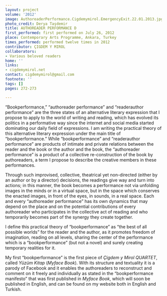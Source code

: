 ```yaml
---
layout: project
volume: '2012'
image: AuthoreaderPerformance.Cigdemymirol.EmergencyExit.22.01.2013.jpg
photo_credit: Derya Taşdemir
title: AUTHOREADER PERFORMANCE D
first_performed: first performed on July 26, 2012
place: Contemporary Arts Programme, Ankara, Turkey
times_performed: performed twelve times in 2012
contributor: ÇIGDEM Y MIROL
collaborators:
- Various beloved readers
home: ''
links:
- cigdemymirol.net
contact: cigdemymirol@gmail.com
footnote: ''
tags: []
pages: 272-273

---
```


“Bookperformance,” “authoreader perform­ance” and “readerauthor performance” are the three states of an alternative literary expression that I propose to apply to the world of writing and reading, which has evolved its politics in a performative way since the internet and social media started dominating our daily field of expressions. I am writing the practical theory of this alternative literary expression under the main title of “bookperformance.” While “bookperformance” and “readerauthor performance” are products of intimate and private relations between the reader and the book or the author and the book, the “authoreader performance” is a product of a collective re-construction of the book by authoreaders, a term I propose to describe the creative members in these performances.

Through such improvised, collective, theatrical yet non-directed (either by an author or by a director) decisions, the readings give way and turn into actions; in this manner, the book becomes a performance not via unfolding images in the minds or in a virtual space, but in the space which conserves the enacted images, in front of the eyes, in sounds, in a real space. Each and every “authoreader performance” has its own dynamics that may depend on the place and on the potential contributions of every authoreader who participates in the collective act of reading and who temporarily becomes part of the synergy they create together.

I define this practical theory of “bookperformance” as “the best of all possible worlds” for the reader and the author, as it promotes freedom of imagination, reading on all levels, sharing the center of the performance which is a “bookperformance” (but not a novel) and surely creating temporary realities for it.

My first “bookperformance” is the first piece of _Çigdem y Mirol QUARTET_, called _Yüzüm Kitap_ (_Myface Book_). With its structure and textuality it is a parody of Facebook and it enables the authoreaders to reconstruct and comment on it freely and individually as stated in the “bookperformance manifesto” that was first published in _Myface Book_, which will soon be published in English, and can be found on my website both in English and Turkish.
